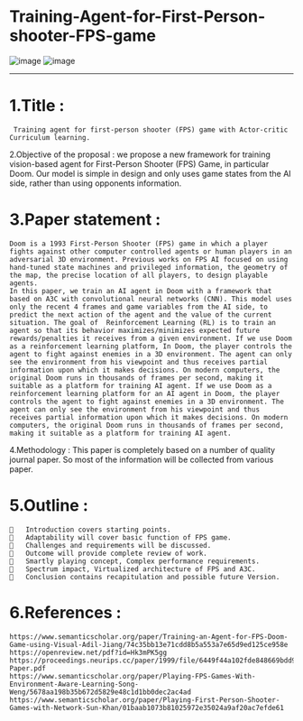 # Training-Agent-for-First-Person-shooter-FPS-game
![image](https://user-images.githubusercontent.com/80639629/148648791-0da958bf-08a8-4209-a5ab-07e012638b70.png)
![image](https://user-images.githubusercontent.com/80639629/148648802-89aa9696-0282-44ac-91a6-33d55eb6fa19.png)


---
# 1.Title :
```
 Training agent for first-person shooter (FPS) game with Actor-critic Curriculum learning. 
```

2.Objective of the proposal :
we propose a new framework for training vision-based agent for First-Person Shooter (FPS) Game, in particular Doom.  Our model is simple in design and only uses game states from the AI side, rather than using opponents information.

# 3.Paper statement :
```
Doom is a 1993 First-Person Shooter (FPS) game in which a player fights against other computer controlled agents or human players in an adversarial 3D environment. Previous works on FPS AI focused on using hand-tuned state machines and privileged information, the geometry of the map, the precise location of all players, to design playable agents.
In this paper, we train an AI agent in Doom with a framework that based on A3C with convolutional neural networks (CNN). This model uses only the recent 4 frames and game variables from the AI side, to predict the next action of the agent and the value of the current situation. The goal of  Reinforcement Learning (RL) is to train an agent so that its behavior maximizes/minimizes expected future rewards/penalties it receives from a given environment. If we use Doom as a reinforcement learning platform, In Doom, the player controls the agent to fight against enemies in a 3D environment. The agent can only see the environment from his viewpoint and thus receives partial information upon which it makes decisions. On modern computers, the original Doom runs in thousands of frames per second, making it suitable as a platform for training AI agent. If we use Doom as a reinforcement learning platform for an AI agent in Doom, the player controls the agent to fight against enemies in a 3D environment. The agent can only see the environment from his viewpoint and thus receives partial information upon which it makes decisions. On modern computers, the original Doom runs in thousands of frames per second, making it suitable as a platform for training AI agent.
```

4.Methodology :
This paper is completely based on a number of quality journal paper. So most of the information will be collected from various paper.


# 5.Outline :
```
	Introduction covers starting points.
	Adaptability will cover basic function of FPS game.
	Challenges and requirements will be discussed.
	Outcome will provide complete review of work.
	Smartly playing concept, Complex performance requirements.
	Spectrum impact, Virtualized architecture of FPS and A3C.
	Conclusion contains recapitulation and possible future Version.
```

# 6.References :
```
https://www.semanticscholar.org/paper/Training-an-Agent-for-FPS-Doom-Game-using-Visual-Adil-Jiang/74c35bb13e71cdd8b5a553a7e65d9ed125ce958e
https://openreview.net/pdf?id=Hk3mPK5gg
https://proceedings.neurips.cc/paper/1999/file/6449f44a102fde848669bdd9eb6b76fa-Paper.pdf
https://www.semanticscholar.org/paper/Playing-FPS-Games-With-Environment-Aware-Learning-Song-Weng/5678aa198b35b672d5829e48c1d1bb0dec2ac4ad
https://www.semanticscholar.org/paper/Playing-First-Person-Shooter-Games-with-Network-Sun-Khan/01baab1073b81025972e35024a9af20ac7efde61
```

